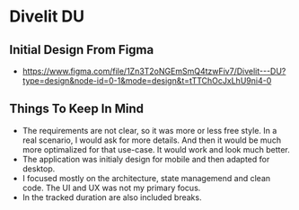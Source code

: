 # Divelit DU

## Initial Design From Figma

- <https://www.figma.com/file/1Zn3T2oNGEmSmQ4tzwFiv7/Divelit---DU?type=design&node-id=0-1&mode=design&t=tTTChOcJxLhU9ni4-0>

## Things To Keep In Mind

- The requirements are not clear, so it was more or less free style. In a real scenario, I would ask for more details. And then it would be much more optimalized for that use-case. It would work and look much better.
- The application was initialy design for mobile and then adapted for desktop.
- I focused mostly on the architecture, state managemend and clean code. The UI and UX was not my primary focus.
- In the tracked duration are also included breaks.
